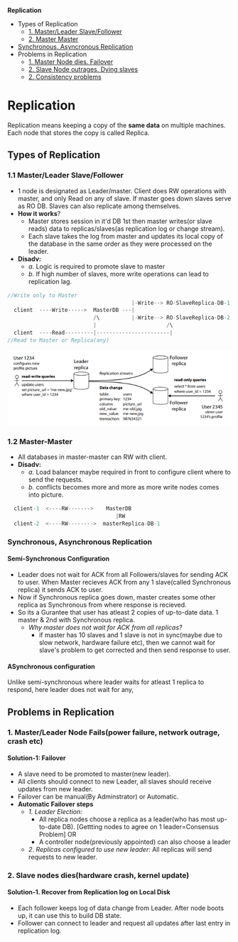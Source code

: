 **Replication**
- Types of Replication
  - [1. Master/Leader Slave/Follower](#ms)
  - [2. Master Master](#mm)
- [Synchronous, Asyncronous Replication](#sa)
- Problems in Replication
  - [1. Master Node dies. Failover](#p1)
  - [2. Slave Node outrages, Dying slaves](#p2)
  - [2. Consistency problems](/System-Design/Concepts/Bottlenecks_of_Distributed_Systems/)


# Replication
Replication means keeping a copy of the **same data** on multiple machines. Each node that stores the copy is called Replica.

## Types of Replication
<a name=ms></a>
### 1.1 Master/Leader Slave/Follower
- 1 node is designated as Leader/master. Client does RW operations with master, and only Read on any of slave. If master goes down slaves serve as RO DB. Slaves can also replicate among themselves.
- **How it works**?
  - Master stores session in it'd DB 1st then master writes(or slave reads) data to replicas/slaves(as replication log or change stream).
  - Each slave takes the log from master and updates its local copy of the database in the same order as they were processed on the leader.
- **Disadv:**    
  - _a._ Logic is required to promote slave to master    
  - _b._ If high number of slaves, more write operations can lead to replication lag.
```c
//Write only to Master
                                       |-Write--> RO-SlaveReplica-DB-1
  client  ----Write----->  MasterDB ---|                           
                           /\          |-Write--> RO-SlaveReplica-DB-2
                           |                      /\
  client  ----Read---------|-----------------------|
//Read to Master or Replica(any)
```
<img src=master_slave.PNG width=600/>

<a name=mm></a>
### 1.2 Master-Master
- All databases in master-master can RW with client.
- **Disadv:** 
  - _a._ Load balancer maybe required in front to configure client where to send the requests.    
  - _b._ conflicts becomes more and more as more write nodes comes into picture.
```c
  client-1  <----RW------->    MasterDB
                                  |RW
  client-2  <----RW-------->  masterReplica-DB-1
```

<a name=sa></a>
### Synchronous, Asynchronous Replication
#### Semi-Synchronous Configuration
- Leader does not wait for ACK from all Followers/slaves for sending ACK to user. When Master recieves ACK from any 1 slave(called Synchronous replica) it sends ACK to user.
- Now if Synchronous replica goes down, master creates some other replica as Synchronous from where response is recieved.
- So its a Gurantee that user has atleast 2 copies of up-to-date data. 1 master & 2nd with Synchronous replica.
  - _Why master does not wait for ACK from all replicas?_
    - if master has 10 slaves and 1 slave is not in sync(maybe due to slow network, hardware failure etc), then we cannot wait for slave's problem to get corrected and then send response to user.

<a name=sync_async.PNG width=400 />

#### ASynchronous configuration
Unlike semi-synchronous where leader waits for atleast 1 replica to respond, here leader does not wait for any,

## Problems in Replication
<a name=p1></a>
### 1. Master/Leader Node Fails(power failure, network outrage, crash etc)
#### Solution-1: Failover
- A slave need to be promoted to master(new leader).
- All clients should connect to new Leader, all slaves should receive updates from new leader.
- Failover can be manual(By Adminstrator) or Automatic.
- **Automatic Failover steps**
  - _1. Leader Election:_ 
    - All replica nodes choose a replica as a leader(who has most up-to-date DB). [Gettting nodes to agree on 1 leader=Consensus Problem] OR
    - A controller node(previously appointed) can also choose a leader
  - _2. Replicas configured to use new leader:_ All replicas will send requests to new leader.

<a name=p2></a>
### 2. Slave nodes dies(hardware crash, kernel update)
#### Solution-1. Recover from Replication log on Local Disk
- Each follower keeps log of data change from Leader. After node boots up, it can use this to build DB state.
- Follower can connect to leader and request all updates after last entry in replication log.



